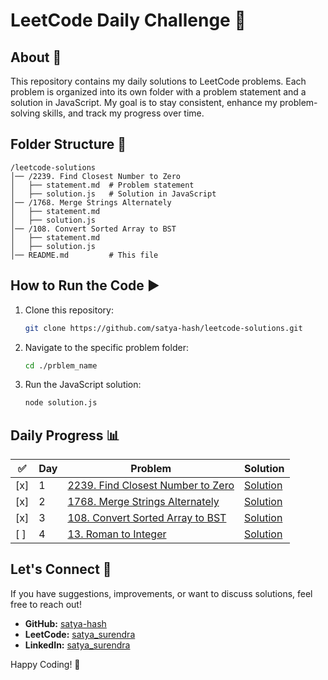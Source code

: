 # LeetCode Daily Challenge 🚀

## About 📌

This repository contains my daily solutions to LeetCode problems. Each problem is organized into its own folder with a problem statement and a solution in JavaScript. My goal is to stay consistent, enhance my problem-solving skills, and track my progress over time.

## Folder Structure 📂

```
/leetcode-solutions
│── /2239. Find Closest Number to Zero
│   ├── statement.md  # Problem statement
│   ├── solution.js   # Solution in JavaScript
│── /1768. Merge Strings Alternately
│   ├── statement.md
│   ├── solution.js
│── /108. Convert Sorted Array to BST
│   ├── statement.md
│   ├── solution.js
│── README.md         # This file
```

## How to Run the Code ▶️

1. Clone this repository:
   ```sh
   git clone https://github.com/satya-hash/leetcode-solutions.git
   ```
2. Navigate to the specific problem folder:
   ```sh
   cd ./prblem_name
   ```
3. Run the JavaScript solution:
   ```sh
   node solution.js
   ```

## Daily Progress 📊

| ✅  | Day | Problem                                                                                       | Solution                                                            |
| --- | --- | --------------------------------------------------------------------------------------------- | ------------------------------------------------------------------- |
| [x] | 1   | [2239. Find Closest Number to Zero](2239.%20Find%20Closest%20Number%20to%20Zero/statement.md) | [Solution](2239.%20Find%20Closest%20Number%20to%20Zero/solution.js) |
| [x] | 2   | [1768. Merge Strings Alternately](1768.%20Merge%20Strings%20Alternately/statement.md)         | [Solution](1768.%20Merge%20Strings%20Alternately/solution.js)       |
| [x] | 3   | [108. Convert Sorted Array to BST](108.%20Convert%20Sorted%20Array%20to%20BST/statement.md)   | [Solution](108.%20Convert%20Sorted%20Array%20to%20BST/solution.js)  |
| [ ] | 4   | [13. Roman to Integer](13.%20Roman%20to%20Integer/statement.md)                               | [Solution](13.%20Roman%20to%20Integer/solution.js)                  |

## Let's Connect 🤝

If you have suggestions, improvements, or want to discuss solutions, feel free to reach out!

- **GitHub:** [satya-hash](https://github.com/satya-hash)
- **LeetCode:** [satya_surendra](https://leetcode.com/u/satya_surendra/)
- **LinkedIn:** [satya_surendra](https://www.linkedin.com/in/satya-surendra/)

Happy Coding! 🚀
